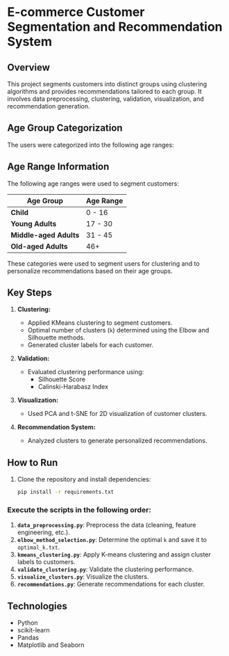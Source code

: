 # E-commerce Customer Segmentation and Recommendation System

## Overview
This project segments customers into distinct groups using clustering algorithms and provides recommendations tailored to each group. It involves data preprocessing, clustering, validation, visualization, and recommendation generation.

## Age Group Categorization
The users were categorized into the following age ranges:

## Age Range Information

The following age ranges were used to segment customers:

| Age Group             | Age Range |
|-----------------------|-----------|
| **Child**             | 0 - 16    |
| **Young Adults**      | 17 - 30   |
| **Middle-aged Adults**| 31 - 45   |
| **Old-aged Adults**   | 46+       |

These categories were used to segment users for clustering and to personalize recommendations based on their age groups.

## Key Steps
1. **Clustering:**
   - Applied KMeans clustering to segment customers.
   - Optimal number of clusters (`k`) determined using the Elbow and Silhouette methods.
   - Generated cluster labels for each customer.
   
2. **Validation:**
   - Evaluated clustering performance using:
     - Silhouette Score
     - Calinski-Harabasz Index

3. **Visualization:**
   - Used PCA and t-SNE for 2D visualization of customer clusters.

4. **Recommendation System:**
   - Analyzed clusters to generate personalized recommendations.

## How to Run
1. Clone the repository and install dependencies:
   ```bash
   pip install -r requirements.txt
   
   
### Execute the scripts in the following order:

1. **`data_preprocessing.py`**: Preprocess the data (cleaning, feature engineering, etc.).
2. **`elbow_method_selection.py`**: Determine the optimal `k` and save it to `optimal_k.txt`.
3. **`kmeans_clustering.py`**: Apply K-means clustering and assign cluster labels to customers.
4. **`validate_clustering.py`**: Validate the clustering performance.
5. **`visualize_clusters.py`**: Visualize the clusters.
6. **`recommendations.py`**: Generate recommendations for each cluster.


## Technologies

- Python
- scikit-learn
- Pandas
- Matplotlib and Seaborn